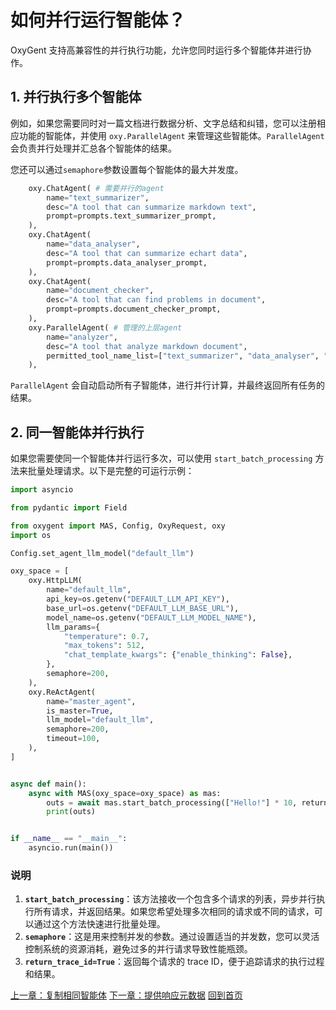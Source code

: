 # 如何并行运行智能体？

OxyGent 支持高兼容性的并行执行功能，允许您同时运行多个智能体并进行协作。

## 1. 并行执行多个智能体

例如，如果您需要同时对一篇文档进行数据分析、文字总结和纠错，您可以注册相应功能的智能体，并使用 `oxy.ParallelAgent` 来管理这些智能体。`ParallelAgent` 会负责并行处理并汇总各个智能体的结果。

您还可以通过`semaphore`参数设置每个智能体的最大并发度。

```python
    oxy.ChatAgent( # 需要并行的agent
        name="text_summarizer",
        desc="A tool that can summarize markdown text",
        prompt=prompts.text_summarizer_prompt,
    ),
    oxy.ChatAgent(
        name="data_analyser",
        desc="A tool that can summarize echart data",
        prompt=prompts.data_analyser_prompt,
    ),
    oxy.ChatAgent(
        name="document_checker",
        desc="A tool that can find problems in document",
        prompt=prompts.document_checker_prompt,
    ),
    oxy.ParallelAgent( # 管理的上层agent
        name="analyzer",
        desc="A tool that analyze markdown document",
        permitted_tool_name_list=["text_summarizer", "data_analyser", "document_checker"]
    ),
```

`ParallelAgent` 会自动启动所有子智能体，进行并行计算，并最终返回所有任务的结果。

## 2. 同一智能体并行执行

如果您需要使同一个智能体并行运行多次，可以使用 `start_batch_processing` 方法来批量处理请求。以下是完整的可运行示例：

```python
import asyncio

from pydantic import Field

from oxygent import MAS, Config, OxyRequest, oxy
import os

Config.set_agent_llm_model("default_llm")

oxy_space = [
    oxy.HttpLLM(
        name="default_llm",
        api_key=os.getenv("DEFAULT_LLM_API_KEY"),
        base_url=os.getenv("DEFAULT_LLM_BASE_URL"),
        model_name=os.getenv("DEFAULT_LLM_MODEL_NAME"),
        llm_params={
            "temperature": 0.7,
            "max_tokens": 512,
            "chat_template_kwargs": {"enable_thinking": False},
        },
        semaphore=200,
    ),
    oxy.ReActAgent(
        name="master_agent",
        is_master=True,
        llm_model="default_llm",
        semaphore=200,
        timeout=100,
    ),
]


async def main():
    async with MAS(oxy_space=oxy_space) as mas:
        outs = await mas.start_batch_processing(["Hello!"] * 10, return_trace_id=True) #并行10次
        print(outs)


if __name__ == "__main__":
    asyncio.run(main())

```

### 说明

1. **`start_batch_processing`**：该方法接收一个包含多个请求的列表，异步并行执行所有请求，并返回结果。如果您希望处理多次相同的请求或不同的请求，可以通过这个方法快速进行批量处理。
2. **`semaphore`**：这是用来控制并发的参数。通过设置适当的并发数，您可以灵活控制系统的资源消耗，避免过多的并行请求导致性能瓶颈。
3. **`return_trace_id=True`**：返回每个请求的 trace ID，便于追踪请求的执行过程和结果。

[上一章：复制相同智能体](./6_1_moa.md)
[下一章：提供响应元数据](./8_1_trust_mode.md)
[回到首页](./readme.md)